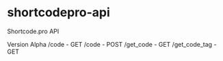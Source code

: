 # shortcodepro-api
Shortcode.pro API

Version Alpha
  /code - GET
  /code - POST
  /get_code - GET
  /get_code_tag - GET
  
